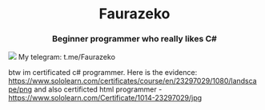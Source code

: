 <h1 align="center">Faurazeko</h1>
<h3 align="center">Beginner programmer who really likes C#</h3>

<img src ="https://simpleicons.org/icons/telegram.svg"></img>
My telegram: t.me/Faurazeko

btw im certificated c# programmer. Here is the evidence: https://www.sololearn.com/certificates/course/en/23297029/1080/landscape/png
and also certificted html programmer - https://www.sololearn.com/Certificate/1014-23297029/jpg
